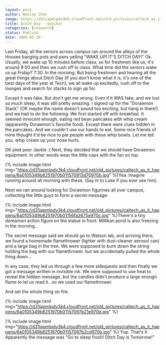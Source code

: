 ```yaml
---
layout: post
author: Wesley Chen
image: https://d31japmlpdv3k4.cloudfront.net/old_pictures/caltech_as_it_happens/6a0105349b8251970b011570913c96970b.jpg
title: Ditch Day - Gotcha!
categories: [research]
status: Publish
date: 2009-05-20
---
```



Last Friday, all the seniors across campus ran around the alleys of the Houses banging pots and pans yelling "WAKE UP! IT'S DITCH DAY!" 
Ok. Usually, we wake up 10 minutes before class, so for freshmen like us, it's around 9:50 and then we rush off to class. What time did the seniors wake us up Friday? 7:30. In the morning. 
But being freshmen and hearing all the great things about Ditch Day (if you don't know what it is, it's one of the best days of the year at Tech), we all wake up excitedly, rush off to the lounges and search for stacks to sign up for.

Except it was fake. 
But don't get me wrong. Even if it WAS fake, and we lost so much sleep, it was still pretty amazing. I signed up for the "Doraemon Stack" (OK maybe the name doesn't sound too exciting, but hang in there!) and we had to do the following:
We first started off with breakfast. It seemed innocent enough, eating red bean pancakes with whip cream (apparently Doraemon's favorite food). Except there were clues hidden in the pancakes. And we couldn't use our hands to eat. Some nice friends of mine thought it'd be nice to pie people with these whip bowls. Let me tell you, whip cream up your nose hurts.

DK pied poor Jackie :( 
Next, they decided that we should have Doraemon equipment. In other words wear the little caps with the fan on top. 


{% include image.html img="https://d31japmlpdv3k4.cloudfront.net/old_pictures/caltech_as_it_happens/6a0105349b8251970b011570913d70970b.jpg" %}Yea. Imagine running around all morning with these. (Say hi to Luke if you ever see him).

Next we ran around looking for Doraemon figurines all over campus, collecting the little guys to form a secret message:


{% include image.html img="https://d31japmlpdv3k4.cloudfront.net/old_pictures/caltech_as_it_happens/6a0105349b8251970b01156fa2675e970c.jpg" %}There's a tiny doreamon action figure on the statue in front. Millikan pond is also freezing in the morning...

The secret message said we should go to Watson lab, and arriving there, we found a homemade flamethrower (lighter with dust-cleaner aerosol can) and a large bag in the tree. We were supposed to burn down the string holding the bag with our flamethrower, but we accidentally pulled the whole thing down...

In any case, they led us through a few more sidequests and then finally we got a message written in invisible ink. We were *supposed* to use heat to reveal the hidden message, but the candles didn't produce a large enough flame to let us read it...so we used our flamethrower.

And set the whole thing on fire.


{% include image.html img="https://d31japmlpdv3k4.cloudfront.net/old_pictures/caltech_as_it_happens/6a0105349b8251970b01157097b21e970b.jpg" %}

{% include image.html img="https://d31japmlpdv3k4.cloudfront.net/old_pictures/caltech_as_it_happens/6a0105349b8251970b01157097b2cd970b.jpg" %}
Yup. That's it. Apparently the message was "Go to sleep frosh! Ditch Day is Tomorrow!"

